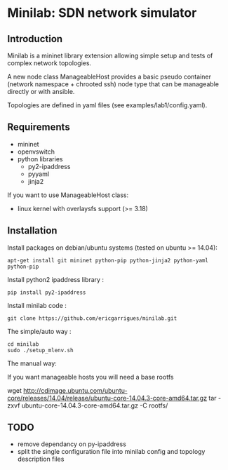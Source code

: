 # Minilab: SDN network simulator

Introduction
------------

Minilab is a mininet library extension allowing simple setup and tests of complex network topologies.

A new node class ManageableHost provides a basic pseudo container (network namespace + chrooted ssh) node type that can be manageable directly or with ansible.

Topologies are defined in yaml files (see examples/lab1/config.yaml).


Requirements
------------

- mininet
- openvswitch
- python libraries
    - py2-ipaddress
    - pyyaml
    - jinja2

If you want to use ManageableHost class:

- linux kernel with overlaysfs support (>= 3.18)


Installation
------------


Install packages on debian/ubuntu systems (tested on ubuntu >= 14.04):

    apt-get install git mininet python-pip python-jinja2 python-yaml python-pip

Install python2 ipaddress library :

    pip install py2-ipaddress

Install minilab code :

    git clone https://github.com/ericgarrigues/minilab.git

The simple/auto way :

    cd minilab
    sudo ./setup_mlenv.sh

The manual way:

If you want manageable hosts you will need a base rootfs 

wget http://cdimage.ubuntu.com/ubuntu-core/releases/14.04/release/ubuntu-core-14.04.3-core-amd64.tar.gz
tar -zxvf ubuntu-core-14.04.3-core-amd64.tar.gz -C rootfs/

TODO
----

- remove dependancy on py-ipaddress
- split the single configuration file into minilab config and topology description files



